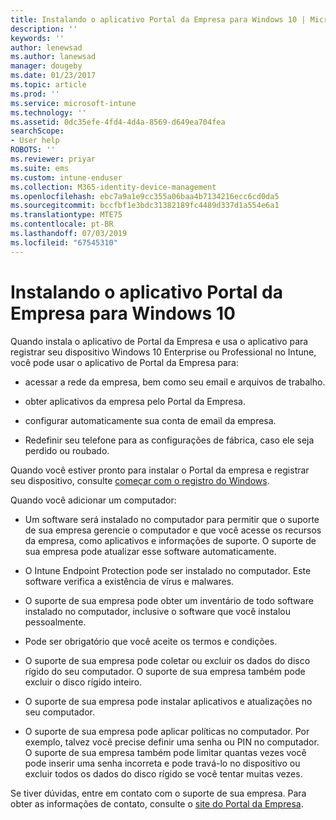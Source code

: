 ```yaml
---
title: Instalando o aplicativo Portal da Empresa para Windows 10 | Microsoft Docs
description: ''
keywords: ''
author: lenewsad
ms.author: lanewsad
manager: dougeby
ms.date: 01/23/2017
ms.topic: article
ms.prod: ''
ms.service: microsoft-intune
ms.technology: ''
ms.assetid: 0dc35efe-4fd4-4d4a-8569-d649ea704fea
searchScope:
- User help
ROBOTS: ''
ms.reviewer: priyar
ms.suite: ems
ms.custom: intune-enduser
ms.collection: M365-identity-device-management
ms.openlocfilehash: ebc7a9a1e9cc355a06baa4b7134216ecc6cd0da5
ms.sourcegitcommit: bccfbf1e3bdc31382189fc4489d337d1a554e6a1
ms.translationtype: MTE75
ms.contentlocale: pt-BR
ms.lasthandoff: 07/03/2019
ms.locfileid: "67545310"
---
```

# <a name="installing-the-company-portal-app-for-windows-10"></a>Instalando o aplicativo Portal da Empresa para Windows 10  

Quando instala o aplicativo de Portal da Empresa e usa o aplicativo para registrar seu dispositivo Windows 10 Enterprise ou Professional no Intune, você pode usar o aplicativo de Portal da Empresa para:

- acessar a rede da empresa, bem como seu email e arquivos de trabalho.

- obter aplicativos da empresa pelo Portal da Empresa.

- configurar automaticamente sua conta de email da empresa.

- Redefinir seu telefone para as configurações de fábrica, caso ele seja perdido ou roubado.

Quando você estiver pronto para instalar o Portal da empresa e registrar seu dispositivo, consulte [começar com o registro do Windows](windows-enrollment-company-portal.md).  

Quando você adicionar um computador:

- Um software será instalado no computador para permitir que o suporte de sua empresa gerencie o computador e que você acesse os recursos da empresa, como aplicativos e informações de suporte. O suporte de sua empresa pode atualizar esse software automaticamente.

- O Intune Endpoint Protection pode ser instalado no computador. Este software verifica a existência de vírus e malwares.

- O suporte de sua empresa pode obter um inventário de todo software instalado no computador, inclusive o software que você instalou pessoalmente.

- Pode ser obrigatório que você aceite os termos e condições.

- O suporte de sua empresa pode coletar ou excluir os dados do disco rígido do seu computador. O suporte de sua empresa também pode excluir o disco rígido inteiro.

- O suporte de sua empresa pode instalar aplicativos e atualizações no seu computador.

- O suporte de sua empresa pode aplicar políticas no computador. Por exemplo, talvez você precise definir uma senha ou PIN no computador. O suporte de sua empresa também pode limitar quantas vezes você pode inserir uma senha incorreta e pode travá-lo no dispositivo ou excluir todos os dados do disco rígido se você tentar muitas vezes.

Se tiver dúvidas, entre em contato com o suporte de sua empresa. Para obter as informações de contato, consulte o [site do Portal da Empresa](https://go.microsoft.com/fwlink/?linkid=2010980).
